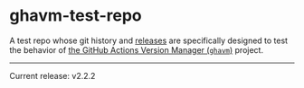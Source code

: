 # ghavm-test-repo

A test repo whose git history and [releases][] are specifically designed to test
the behavior of [the GitHub Actions Version Manager (`ghavm`)][ghavm] project.

---

Current release: v2.2.2

[ghavm]: https://github.com/mccutchen/ghavm
[releases]: https://github.com/mccutchen/ghavm-test-repo/releases
